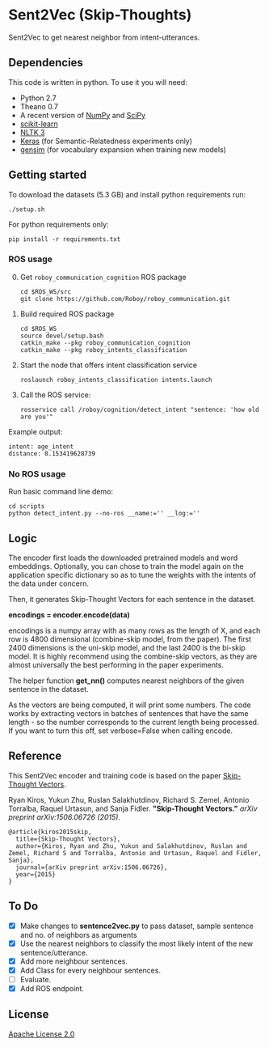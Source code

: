 # Sent2Vec (Skip-Thoughts)

Sent2Vec to get nearest neighbor from intent-utterances.
 
## Dependencies

This code is written in python. To use it you will need:

* Python 2.7
* Theano 0.7
* A recent version of [NumPy](http://www.numpy.org/) and [SciPy](http://www.scipy.org/)
* [scikit-learn](http://scikit-learn.org/stable/index.html)
* [NLTK 3](http://www.nltk.org/)
* [Keras](https://github.com/fchollet/keras) (for Semantic-Relatedness experiments only)
* [gensim](https://radimrehurek.com/gensim/) (for vocabulary expansion when training new models)

## Getting started
To download the datasets (5.3 GB) and install python requirements run:
```
./setup.sh
```
For python requirements only:
```
pip install -r requirements.txt
```

### ROS usage
0. Get `roboy_communication_cognition` ROS package
	``` 
	cd $ROS_WS/src
	git clone https://github.com/Roboy/roboy_communication.git
	```
1. Build required ROS package
	```
	cd $ROS_WS
	source devel/setup.bash
	catkin_make --pkg roboy_communication_cognition
	catkin_make --pkg roboy_intents_classification
	```
2. Start the node that offers intent classification service
	```
	roslaunch roboy_intents_classification intents.launch
	```
3. Call the ROS service:
	```
	rosservice call /roboy/cognition/detect_intent "sentence: 'how old are you'"
	```
Example output:
```
intent: age_intent
distance: 0.153419628739
```

### No ROS usage
Run basic command line demo:
```
cd scripts
python detect_intent.py --no-ros __name:='' __log:='' 
```

## Logic

The encoder first loads the downloaded pretrained models and word embeddings. Optionally, you can chose to train the model again on the application specific dictionary so as to tune the weights with the intents of the data under concern.

Then, it generates Skip-Thought Vectors for each sentence in the dataset.
	
**encodings = encoder.encode(data)**
	
encodings is a numpy array with as many rows as the length of X, and each row is 4800 dimensional (combine-skip model, from the paper). The first 2400 dimensions is the uni-skip model, and the last 2400 is the bi-skip model. It is highly recommend using the combine-skip vectors, as they are almost universally the best performing in the paper experiments.

The helper function **get_nn()** computes nearest neighbors of the given sentence in the dataset.

As the vectors are being computed, it will print some numbers. The code works by extracting vectors in batches of sentences that have the same length - so the number corresponds to the current length being processed. If you want to turn this off, set verbose=False when calling encode.


## Reference

This Sent2Vec encoder and training code is based on the paper [Skip-Thought Vectors](http://arxiv.org/abs/1506.06726).

Ryan Kiros, Yukun Zhu, Ruslan Salakhutdinov, Richard S. Zemel, Antonio Torralba, Raquel Urtasun, and Sanja Fidler. **"Skip-Thought Vectors."** *arXiv preprint arXiv:1506.06726 (2015).*

    @article{kiros2015skip,
      title={Skip-Thought Vectors},
      author={Kiros, Ryan and Zhu, Yukun and Salakhutdinov, Ruslan and Zemel, Richard S and Torralba, Antonio and Urtasun, Raquel and Fidler, Sanja},
      journal={arXiv preprint arXiv:1506.06726},
      year={2015}
    }

## To Do

- [X] Make changes to **sentence2vec.py** to pass dataset, sample sentence and no. of neighbors as arguments
- [X] Use the nearest neighbors to classify the most likely intent of the new sentence/utterance.
- [X] Add more neighbour sentences.
- [X] Add Class for every neighbour sentences.
- [ ] Evaluate.
- [X] Add ROS endpoint.

## License

[Apache License 2.0](http://www.apache.org/licenses/LICENSE-2.0)
